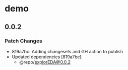 # demo

## 0.0.2

### Patch Changes

- 819a7bc: Adding changesets and GH action to publish
- Updated dependencies [819a7bc]
  - @repo/explorEDA@0.0.2
